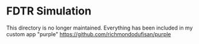 # FDTR Simulation

This directory is no longer maintained. Everything has been included in my custom app "purple" https://github.com/richmondodufisan/purple
